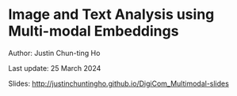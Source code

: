 # Image and Text Analysis using Multi-modal Embeddings

Author: Justin Chun-ting Ho

Last update: 25 March 2024

Slides: http://justinchuntingho.github.io/DigiCom_Multimodal-slides
